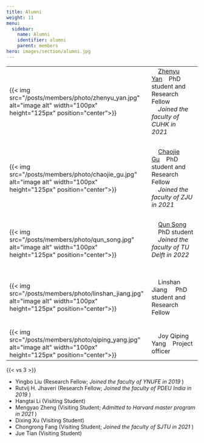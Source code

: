 ```yaml
---
title: Alumni
weight: 11
menu:
  sidebar:
    name: Alumni
    identifier: alumni
    parent: members
hero: images/section/alumni.jpg
---
```

|                                                                                                                        |                                                                                                                                                   |
| ---------------------------------------------------------------------------------------------------------------------- | ------------------------------------------------------------------------------------------------------------------------------------------------- |
| {{< img src="/posts/members/photo/zhenyu_yan.jpg" alt="image alt" width="100px" height="125px" position="center">}}    | &nbsp;&nbsp;&nbsp;&nbsp;[Zhenyu Yan](https://yanzhenyu.com/)&nbsp;&nbsp;&nbsp;&nbsp;PhD student and Research Fellow &nbsp;&nbsp;&nbsp;&nbsp;*Joined the faculty of CUHK in 2021*&nbsp;&nbsp;&nbsp;&nbsp;&nbsp;&nbsp;&nbsp;&nbsp;       |
| &nbsp;                                                                                                                 | &nbsp;                                                                                                                                            |
| {{< img src="/posts/members/photo/chaojie_gu.jpg" alt="image alt" width="100px" height="125px" position="center">}}    | &nbsp;&nbsp;&nbsp;&nbsp;[Chaojie Gu](https://chaojiegu.github.io/)&nbsp;&nbsp;&nbsp;&nbsp;PhD student and Research Fellow &nbsp;&nbsp;&nbsp;&nbsp;*Joined the faculty of ZJU in 2021* &nbsp;&nbsp;&nbsp;&nbsp;&nbsp;&nbsp;&nbsp;&nbsp;       |
| &nbsp;                                                                                                                 | &nbsp;                                                                                                                                            |
| {{< img src="/posts/members/photo/qun_song.jpg" alt="image alt" width="100px" height="125px" position="center">}}      |&nbsp;&nbsp;&nbsp;&nbsp;[Qun Song](https://song-qun.github.io/) &nbsp;&nbsp;&nbsp;&nbsp;PhD student &nbsp;&nbsp;&nbsp;&nbsp;*Joined the faculty of TU Delft in 2022* &nbsp;&nbsp;&nbsp;&nbsp;&nbsp;&nbsp;&nbsp;&nbsp;       |
| &nbsp;                                                                                                                 | &nbsp;                                                                                                                                            |
| {{< img src="/posts/members/photo/linshan_jiang.jpg" alt="image alt" width="100px" height="125px" position="center">}} | &nbsp;&nbsp;&nbsp;&nbsp;Linshan Jiang &nbsp;&nbsp;&nbsp;&nbsp;PhD student and Research Fellow                                                                                |
| &nbsp;                                                                                                                 |&nbsp;&nbsp;&nbsp;&nbsp;&nbsp;&nbsp;&nbsp;&nbsp;       |
| {{< img src="/posts/members/photo/qiping_yang.jpg" alt="image alt" width="100px" height="125px" position="center">}}   |&nbsp;&nbsp;&nbsp;&nbsp;Joy Qiping Yang&nbsp;&nbsp;&nbsp;&nbsp;Project officer&nbsp;&nbsp;&nbsp;&nbsp;&nbsp;&nbsp;&nbsp;&nbsp;       |

{{< vs 3 >}}

- Yingbo Liu (Research Fellow; *Joined the faculty of YNUFE in 2019* )
- Rutvij H. Jhaveri (Research Fellow; *Joined the faculty of PDEU India in 2019* )
- Hangtai Li (Visiting Student)
- Mengyao Zheng (Visiting Student; *Admitted to Harvard master program in 2021* )
- Dixing Xu (Visiting Student)
- Chongrong Fang (Visiting Student; *Joined the faculty of SJTU in 2021* )
- Jue Tian (Visiting Student)
